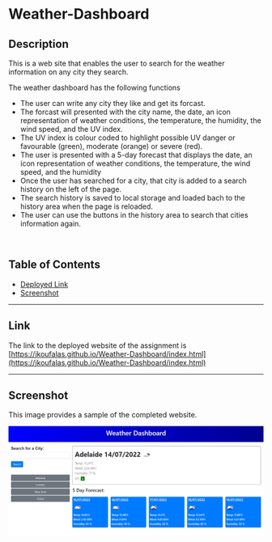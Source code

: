 # Weather-Dashboard

## Description

This is a web site that enables the user to search for the weather information on any city they search.

The weather dashboard has the following functions
- The user can write any city they like and get its forcast.
- The forcast will presented with the city name, the date, an icon representation of weather conditions, the temperature, the humidity, the wind speed, and the UV index.
- The UV index is colour coded to highlight possible UV danger or favourable (green), moderate (orange) or severe (red).
- The user is presented with a 5-day forecast that displays the date, an icon representation of weather conditions, the temperature, the wind speed, and the humidity
- Once the user has searched for a city, that city is added to a search history on the left of the page.
- The search history is saved to local storage and loaded bach to the history area when the page is reloaded.
- The user can use the buttons in the history area to search that cities information again.

<br>

## Table of Contents

- [Deployed Link](#Link)
- [Screenshot](#Screenshot)
---

## Link

The link to the deployed website of the assignment is <br>
[https://jkoufalas.github.io/Weather-Dashboard/index.html](https://jkoufalas.github.io/Weather-Dashboard/index.html)

---
## Screenshot

This image provides a sample of the completed website.

![Work Day Scheduler](./assets/Images/weather-dashboard.jpg)
